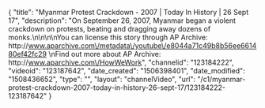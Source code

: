 {
    "title": "Myanmar Protest Crackdown - 2007 | Today In History | 26 Sept 17",
    "description": "On September 26, 2007, Myanmar began a violent crackdown on protests, beating and dragging away dozens of monks.\n\n\n\nYou can license this story through AP Archive: http:\/\/www.aparchive.com\/metadata\/youtube\/e8044a71c49b8b56ee661480ef42fc29 \nFind out more about AP Archive: http:\/\/www.aparchive.com\/HowWeWork",
    "channelid": "123184222",
    "videoid": "123187642",
    "date_created": "1506398401",
    "date_modified": "1508436652",
    "type": "",
    "layout": "channelVideo",
    "url": "\/c1\/myanmar-protest-crackdown-2007-today-in-history-26-sept-17\/123184222-123187642"
}